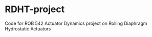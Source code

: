 # RDHT-project
Code for ROB 542 Actuator Dynamics project on Rolling Diaphragm Hydrostatic Actuators
